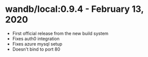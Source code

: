 # wandb/local:0.9.4 - February 13, 2020

* First official release from the new build system
* Fixes auth0 integration
* Fixes azure mysql setup
* Doesn't bind to port 80


